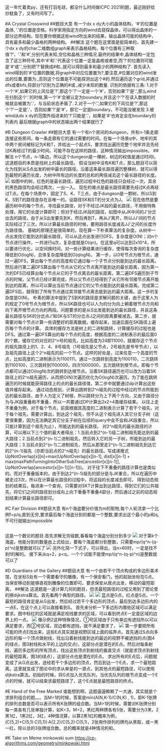 这一年忙着卖py，还有打羽毛球，都没什么时间做ICPC 2021的题，最近刚好给炒鱿鱼了，又有时间写了。

#A Crystal Crosswind
##题目大意
有一个dx x dy大小的晶体结构，‘#’的位置是晶体, '.'的位置是空格。科学家用指定方向的wind去窥探晶体，可以得出晶体的一部分边界结构，现在要你根据这些wind吹出来的结果，输出晶体可能的结构中，具有最多和最少晶格的两种结构。
##解法
这个题在这里面是挺简单的，首先建一个dx x dy的char二维数组graph来表示晶格结构，每个位置有三种取值‘?’、'.'和'#',分别代表未知,空位和晶格三种情况.最终的结果中,晶体结构一定包含了这三种符号,其中'#'和'.'代表这个位置一定是晶格或者空,而'?'的位置则可能是'#'或'.',分别把'?'替换成#和.,就可以得到最多和最少的两种结构了.
首先读入wind得到的'#'位置的数据,将graph中对应位置置为?,要注意,#位置对应的wind发出的位置,要置为.,否则这个位置是不可能探测出这个#的.然后遍历这个grid,并通过dfs或者bfs,将部分?识别为正确的#或.,减少未知的数量.
识别的依据有三条:
1.对于一个'#',如果它的上风位是'?',那这个'?'一定是一个'#'，否则如果'?'是'.',那么wind在扫到这个'.'的时候,第一个'#'会被认定为boundary,并且这个'?'在读入数据的时候就会被置为'.'，与当前状态矛盾了.
2.对于一个'.',如果它的下风位是‘?',那这个'?'一定是’.‘，否则如果'?'是'#'，那它一定是boundary，不可能没被发现
3.被wind从dx x dy的范围外指进来的'?'只能是'.'，如果是'#'也肯定会在boundary的列表内
最后根据graph中的状态输出两个结果就行了

#B Dungeon Crawler
##题目大意
有一个有n个房间的dungeon，共有n-1条走廊连接这些房间，每一条走廊有它的通过需要的时间。在每一个场景q中，地牢的其中两个房间被标记为K和T，并给出一个起点S，要求找出遍历完整个地牢并且先经过K再经过T的最少时间。可能不存在这样的路径，这种情况输出impossible。
##解法
n个节点，n-1条边，所以这个dungeon是一棵树，树边的权值是通过时间t。这道题目的本质是找树上的最长路径。
假设当树中没有K和T点，那么题目可以简化为找到从S点出发的树中最长的路径。沿着这条最长路径遍历整棵树，就可以得到最短的遍历长度，为树中所有边的长度的总和的两倍减去这个最长路径的长度。
![](tree.jpg)
如图中的树，红色的是最长路径，遍历过程中红色的路径只会经过一次，其余的黑色路径均会经过两次，一出一入。
现在的难点是最长路径需要先经过K点再经过T点。在每个场景中，固定了S、K、T三点，由于dungeon是一颗树，所以S到K，S到T的路径是存在且唯一的。设路径SK和ST的分叉点为J。
![](joint.jpg)
现在依然是要遍历树中的每个节点，寻找最长路径，对于不经过JK段的最长路径，不用做特殊处理，用它的长度计算即可；但对于经过JK段的路径，如图中从JK中间的J'分岔出去的路径，由于从S出发要先到K，然后再到T，再从J‘离开，所以JJ'间的节点实际经过了三次，所以计算最长路径的时候，要用路径长度减去JJ'之间的长度作为路径值。
基础的原理还是很简单的，现在算一下朴素算法的复杂度。从树中一点出发找它能到达的最长路径，可以从这点出发进行DFS，复杂度是O(N)；对n个节点进行操作，一共进行q次，复杂度就是O(qn)。在这里q可以达到2x10^4，所以要进行优化，以空间换时间，对一些计算结果进行缓存，使得每次查询的复杂度降低到O(logN)，总体复杂度降低到O(qlogN)。
第一步，以0号节点为根节点，通过一遍DFS，算出每个节点的高度和它通过每一个子节点分别能到达的最长距离。然后进行第二遍DFS算出每个节点从它的父节点离开能到达的最长距离，因为第一次的DFS已经算出每个节点从它的子节点离去的最长距离，第二遍DFS遍历到子节点的时候，父节点已经计算完成，所以父节点已经得到了从它所有邻接节点离开能到达的距离，所以可以算出当前节点通过它的父节点能到达的最长距离。完成第二遍DFS后，就得到了所有节点通过其邻接节点离去能到达的最大距离。这一步的复杂度是O(N)。
朴素的算法中提到了S到K的路径是求解问题的关键，由于这里人为的规定了0号节点为根节点，所以SK路径也可以人为的分为向上朝着根节点方向和向下离开根节点方向的两段。问题要求的是从S出发能到达的最长路径，并且这条最长路径与SK的分岔点J'和SK与ST的分岔点J之间的距离要被减去。第二步，就需要对每个节点计算一些调整好的距离数据，缓存起来，加速后面在SK路径上遍历每个节点的计算。
具体的缓存方法是树上的二进制跳转，计算缓存的过程也是DFS。通过第一遍DFS算出的每个节点的高度，根据高度的二进制表示的最后面0的个数，缓存它的对应的2^n号的祖先，比如高度为24即11000，就缓存这个节点的祖先路径上的1、2、4、8号祖先（1号祖先是父节点，2号祖先是爷爷节点），以及祖先路径上这个2^n祖先的前一个节点。这样的好处是，过来任意一个高度的节点，比如高度的二进制表示为1100111，通过一次跳转到高度为1100110，二次跳转到1100100，三次跳转到1100000，四次1000000，五次跳转到根节点。即每个节点都可以通过O(logN)次的跳转到达根节点。沿着SK路径遍历也可以改为沿着SK路径上的2^n祖先遍历，从而把O(N)次遍历优化为O(logN)次遍历。为了能在跳转遍历的时候就能获得路径上的点的最长路径值，第二步中就要通过dp计算出这些值并缓存起来。
通过动态规划，计算出跳转到2^n祖先的过程中经过的节点所能到达的最长路径，由于人为定义了树根，所以跳转分为上下两个方向，又由于路径分为与JK段重叠和不重叠，所以一共要通过DP计算出2x2=4类缓存结果。
以往上走不重叠为例，对于每个节点，前面根据其高度的二进制表示计算了若干个祖先，对于每个祖先，需要计算出，到达这个祖先，但不从这个祖先进入其它分支子树（这里很重要，因为无法确定其它分支子树在后续的query中会不会和JK段重合，所以只能计算到这个祖先为止），所能达到的最长路径。 对2^n祖先的最长路径的计算，可以用以下三个值的最大者得出：1.当前点到2^(n-1)级二进制祖先能达到的最大路径；2.当前点到2^(n-1)二进制祖先，然后转入它的另一子树，所能到达的最大路径；3.当前点到2^(n-1)二进制祖先，然后从那里走2^(n-1)二进制祖先到达它的2^(n-1)祖先（亦即当前点的2^n祖先）的最长路径。写成递推式UpNotOverlap[x][n]=max(UpNotOverlap[x][n-1], dist[x][n-1] + max(maxPathTurningIntoOtherSubTree[ancestor[x][n-1]], UpNotOverlap[ancestor[x][n-1]][n-1]))。
对于往下不重叠的路径计算也是类似的。而对于重叠版本的，由于到达2^(n-1)祖先的部分是与JK重合，所以在遍历中被走过3次，所以在计算最长路径的过程中，将这段的长度减去即可。
得到动态规划的结果后，每进来一个查询，只需要对SKT计算出到达路径，得到它们的公共祖先，将它们之间的路径划分成向上向下重叠不重叠4部分，然后通过之前的动态规划结果计算最长路径即可。

#C Fair Division
##题目大意
有n个海盗要分价值为m的赃物,每个人轮流拿一个比例f=p/q,直到无穷,要求最后每个海盗分到的都是一个整数,要求出这个最小的p和q,不可行就输出impossible
##
这是一个数论的题目.首先求解无穷级数,看看每个海盗分别分到多少
![](pirate.jpg)
对于第k个海盗，他能分到的数量由上式给出，要每个海盗都分到整数，只需要mp/(q^n-(q-p)^n)是整数就可以了
![](qmin.jpg)
另外化简一下式子，可以得出，当n>60时，一定是找不到f的解的。
接下来从q=2，p<q，一个个试能不能使mp/(q^n-(q-p)^n)是整数就可以了

#D Guardians of the Gallery
##题目大意
有一个由若干个顶点构成的多边形美术馆，在坐标S处有一个需要看守的雕像，有一个保安看门，他的起始坐标在G点。当保安移动到能够直视到雕像的位置即可。要求保安从居点出发，移动的最短距离。
##解法
这道题是一道计算几何的题目，但求最短路径的过程又用到了图论里的擦dijkstra算法。首先看两个典型的路径。
![](sample1.png)
![](sample2.png)
蓝点是G点，红点是S点。一个最短的路径肯定是从G出发，然后经过若干个多边形的顶点，最后到达多边形内的一点E，在这个点上可以直接看到S。
首先来分析一下多边形内哪些区域可以满足要求。图中标红的区域就是满足视线要求的区域，可以看到终点E一定是区域的边界上的一点。
![](region1.jpg)
像示例2这种特殊情况，①号区域由于只有单边有遮挡所以可以满足要求，而②号区域，双边都有遮挡，就不满足要求了。
![](region2.jpg)
第一步要把所有可能的终点E找出来，这些E点其实就是视野区域上面的临界点。首先通过S点向多边形的每一个顶点做射线，找出沿着射线能到达的最远的视野不被遮挡的点(图4的绿点，图3射线和水平的上边的交点)，这部分点是潜在的E点。然后对每条射线，遍历多边形的所有顶点，找出这些顶点到射线的垂直交点（就是求顶点到射线的最短距离，图3的绿点），这部分点也是潜在的E点。
求出所有的E点后，问题就变成了从G点出发，途经若干个多边形的顶点，然后到达一个E点，求一个最短距离。这里就变成了图论中的求从单是的一源点，到其他点的最短路径，可以使用dijkstra算法。初始的时候，将G点加入优先队列，当优先队列的根节点变成一个E点的时候，就可以结束求最短路径了，这个E点就是最短路径的终点。

#E Hand of the Free Marked
谁能想到啊，这题逼逼赖赖了一大通，其实就是个求排列组合的题。。。当M=1的时候，答案是min(A(N,K-1)/C(N,K) , 1)，即K-1张牌的排列总数是否可以表示所有K张牌的组合数。当M>1的时候，需要对K张牌分别每一类各有几张单独计算，如K=3，M=2，黑红两种牌各有5张，需要分为3黑，2黑1红，1黑2红，3红，4种情况算，以算2黑1红的概率为例，(C(5,2)+C(5,1)·C(5,1))·A(2,2)/C(5,2)·C(5,1)，2张用作排列的牌均从黑取，或一黑一红，除以总的3张牌组合数。总的概率就是4种情况的和。

#K Take on Meme
minkowski sum
https://cp-algorithms.com/geometry/minkowski.html